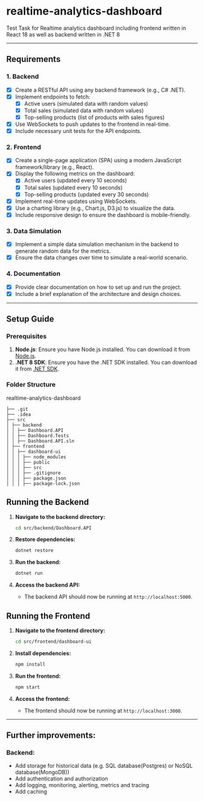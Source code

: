 # realtime-analytics-dashboard
Test Task for Realtime analytics dashboard including frontend written in React 18 as well as backend written in .NET 8

---
## Requirements
### 1. Backend
   - [x] Create a RESTful API using any backend framework (e.g., C# .NET).
   - [x] Implement endpoints to fetch:
     - [x] Active users (simulated data with random values)
     - [x] Total sales (simulated data with random values)
     - [x] Top-selling products (list of products with sales figures)
   - [x] Use WebSockets to push updates to the frontend in real-time.
   - [x] Include necessary unit tests for the API endpoints.
### 2. Frontend
   - [x] Create a single-page application (SPA) using a modern JavaScript framework/library (e.g., React).
   - [x] Display the following metrics on the dashboard:
     - [x] Active users (updated every 10 seconds)
     - [x] Total sales (updated every 10 seconds)
     - [x] Top-selling products (updated every 30 seconds)
   - [x] Implement real-time updates using WebSockets.
   - [x] Use a charting library (e.g., Chart.js, D3.js) to visualize the data.
   - [x] Include responsive design to ensure the dashboard is mobile-friendly.
### 3. Data Simulation
   - [x] Implement a simple data simulation mechanism in the backend to
   generate random data for the metrics.
   - [x] Ensure the data changes over time to simulate a real-world scenario.
### 4. Documentation
   - [x] Provide clear documentation on how to set up and run the project.
   - [x] Include a brief explanation of the architecture and design choices.

---
##  Setup Guide

### Prerequisites
1. **Node.js**: Ensure you have Node.js installed. You can download it from [Node.js](https://nodejs.org/).
2. **.NET 8 SDK**: Ensure you have the .NET SDK installed. You can download it from [.NET SDK](https://dotnet.microsoft.com/download).

### Folder Structure
realtime-analytics-dashboard
```
├── .git
├── .idea
├── src
│ ├── backend
│ │ ├── Dashboard.API
│ │ ├── Dashboard.Tests
│ │ ├── Dashboard.API.sln
│ ├── frontend
│ │ ├── dashboard-ui
│ │ │ ├── node_modules
│ │ │ ├── public
│ │ │ ├── src
│ │ │ ├── .gitignore
│ │ │ ├── package.json
│ │ │ ├── package-lock.json
```

## Running the Backend
1. **Navigate to the backend directory:**
    ```bash
    cd src/backend/Dashboard.API
    ```

2. **Restore dependencies:**
    ```bash
    dotnet restore
    ```

3. **Run the backend:**
    ```bash
    dotnet run
    ```

4. **Access the backend API:**
     - The backend API should now be running at `http://localhost:5000`.

## Running the Frontend
1. **Navigate to the frontend directory:**
    ```bash
    cd src/frontend/dashboard-ui
    ```

2. **Install dependencies:**
    ```bash
    npm install
    ```

3. **Run the frontend:**
    ```bash
    npm start
    ```

4. **Access the frontend:**
     - The frontend should now be running at `http://localhost:3000`.

---
## Further improvements:
### Backend:
- Add storage for historical data (e.g. SQL database(Postgres) or NoSQL database(MongoDB))
- Add authentication and authorization
- Add logging, monitoring, alerting, metrics and tracing
- Add caching